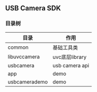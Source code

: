 USB Camera SDK
---

### 目录树

| 目录 | 作用 |
| ------ | ------ |
| common | 基础工具类  |
| libuvccamera | uvc底层library |
| usbcamera | usb camera api   |
| app | demo |
| usbcamerademo | demo |

